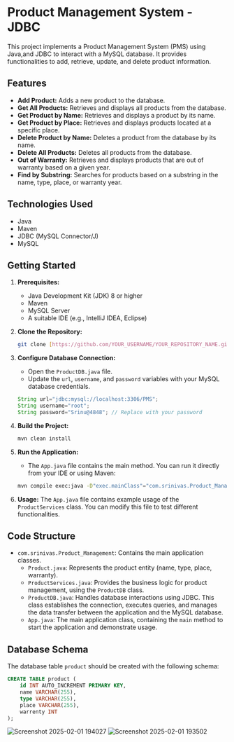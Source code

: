 # Product Management System - JDBC

This project implements a Product Management System (PMS) using Java,and JDBC to interact with a MySQL database. 
It provides functionalities to add, retrieve, update, and delete product information.

## Features

*   **Add Product:** Adds a new product to the database.
*   **Get All Products:** Retrieves and displays all products from the database.
*   **Get Product by Name:** Retrieves and displays a product by its name.
*   **Get Product by Place:** Retrieves and displays products located at a specific place.
*   **Delete Product by Name:** Deletes a product from the database by its name.
*   **Delete All Products:** Deletes all products from the database.
*   **Out of Warranty:** Retrieves and displays products that are out of warranty based on a given year.
*   **Find by Substring:** Searches for products based on a substring in the name, type, place, or warranty year.

## Technologies Used

*   Java
*   Maven
*   JDBC (MySQL Connector/J)
*   MySQL

## Getting Started

1.  **Prerequisites:**
    *   Java Development Kit (JDK) 8 or higher
    *   Maven
    *   MySQL Server
    *   A suitable IDE (e.g., IntelliJ IDEA, Eclipse)

2.  **Clone the Repository:**

    ```bash
    git clone [https://github.com/YOUR_USERNAME/YOUR_REPOSITORY_NAME.git](https://www.google.com/search?q=https://github.com/YOUR_USERNAME/YOUR_REPOSITORY_NAME.git)
    ```

3.  **Configure Database Connection:**
    *   Open the `ProductDB.java` file.
    *   Update the `url`, `username`, and `password` variables with your MySQL database credentials.

    ```java
    String url="jdbc:mysql://localhost:3306/PMS";
    String username="root";
    String password="Srinu@4848"; // Replace with your password
    ```

4.  **Build the Project:**

    ```bash
    mvn clean install
    ```

5.  **Run the Application:**
    *  The `App.java` file contains the main method. You can run it directly from your IDE or using Maven:
    ```bash
    mvn compile exec:java -D"exec.mainClass"="com.srinivas.Product_Management.App"
    ```

6.  **Usage:**
    The `App.java` file contains example usage of the `ProductServices` class. You can modify this file to test different functionalities.

## Code Structure

*   `com.srinivas.Product_Management`: Contains the main application classes.
    *   `Product.java`: Represents the product entity (name, type, place, warranty).
    *   `ProductServices.java`: Provides the business logic for product management, using the `ProductDB` class.
    *   `ProductDB.java`: Handles database interactions using JDBC.  This class establishes the connection, executes queries, and manages the data transfer between the application and the MySQL database.
    *   `App.java`: The main application class, containing the `main` method to start the application and demonstrate usage.

## Database Schema

The database table `product` should be created with the following schema:

```sql
CREATE TABLE product (
    id INT AUTO_INCREMENT PRIMARY KEY,
    name VARCHAR(255),
    type VARCHAR(255),
    place VARCHAR(255),
    warrenty INT
);
```
![Screenshot 2025-02-01 194027](https://github.com/user-attachments/assets/380311d3-a766-4153-8293-9ee89974f2a7)
![Screenshot 2025-02-01 193502](https://github.com/user-attachments/assets/30007136-916b-4832-808f-bef7307fb158)
